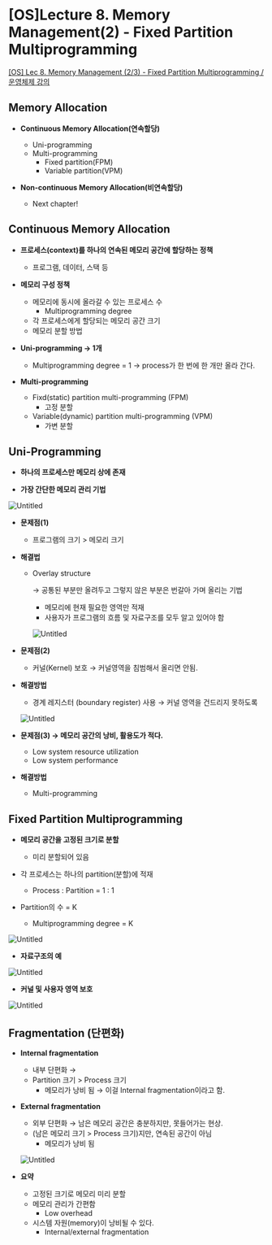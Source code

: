 # [OS]Lecture 8. Memory Management(2) -  Fixed Partition Multiprogramming

[[OS] Lec 8. Memory Management (2/3) - Fixed Partition Multiprogramming / 운영체제 강의](https://www.youtube.com/watch?v=te-GU7NKa5Y&list=PLBrGAFAIyf5rby7QylRc6JxU5lzQ9c4tN&index=25)

## Memory Allocation

- **Continuous Memory Allocation(연속할당)**
    - Uni-programming
    - Multi-programming
        - Fixed partition(FPM)
        - Variable partition(VPM)

- **Non-continuous Memory Allocation(비연속할당)**
    - Next chapter!

## Continuous Memory Allocation

- **프로세스(context)를 하나의 연속된 메모리 공간에 할당하는 정책**
    - 프로그램, 데이터, 스택 등

- **메모리 구성 정책**
    - 메모리에 동시에 올라갈 수 있는 프로세스 수
        - Multiprogramming degree
    - 각 프로세스에게 할당되는 메모리 공간 크기
    - 메모리 분할 방법

- **Uni-programming → 1개**
    - Multiprogramming degree = 1 → process가 한 번에 한 개만 올라 간다.

- **Multi-programming**
    - Fixd(static) partition multi-programming (FPM)
        - 고정 분할
    - Variable(dynamic) partition multi-programming (VPM)
        - 가변 분할

## Uni-Programming

- **하나의 프로세스만 메모리 상에 존재**

- **가장 간단한 메모리 관리 기법**

![Untitled](%5BOS%5DLecture%208%20Memory%20Management(2)%20-%20Fixed%20Partiti%20b81eea54d9b94fa88779f74b9cddbd43/Untitled.png)

- **문제점(1)**
    - 프로그램의 크기 > 메모리 크기

- **해결법**
    - Overlay structure

        → 공통된 부분만 올려두고 그렇지 않은 부분은 번갈아 가며 올리는 기법

        - 메모리에 현재 필요한 영역만 적재
        - 사용자가 프로그램의 흐름 및 자료구조를 모두 알고 있어야 함

        ![Untitled](%5BOS%5DLecture%208%20Memory%20Management(2)%20-%20Fixed%20Partiti%20b81eea54d9b94fa88779f74b9cddbd43/Untitled%201.png)

- **문제점(2)**
    - 커널(Kernel) 보호 → 커널영역을 침범해서 올리면 안됨.

- **해결방법**
    - 경계 레지스터 (boundary register) 사용 → 커널 영역을 건드리지 못하도록

    ![Untitled](%5BOS%5DLecture%208%20Memory%20Management(2)%20-%20Fixed%20Partiti%20b81eea54d9b94fa88779f74b9cddbd43/Untitled%202.png)

- **문제점(3) → 메모리 공간의 낭비, 활용도가 적다.**
    - Low system resource utilization
    - Low system performance

- **해결방법**
    - Multi-programming

## Fixed Partition Multiprogramming

- **메모리 공간을 고정된 크기로 분할**
    - 미리 분할되어 있음

- 각 프로세스는 하나의 partition(분할)에 적재
    - Process : Partition = 1 : 1

- Partition의 수 = K
    - Multiprogramming degree = K

![Untitled](%5BOS%5DLecture%208%20Memory%20Management(2)%20-%20Fixed%20Partiti%20b81eea54d9b94fa88779f74b9cddbd43/Untitled%203.png)

- **자료구조의 예**

![Untitled](%5BOS%5DLecture%208%20Memory%20Management(2)%20-%20Fixed%20Partiti%20b81eea54d9b94fa88779f74b9cddbd43/Untitled%204.png)

- **커널 및 사용자 영역 보호**

![Untitled](%5BOS%5DLecture%208%20Memory%20Management(2)%20-%20Fixed%20Partiti%20b81eea54d9b94fa88779f74b9cddbd43/Untitled%205.png)

## Fragmentation (단편화)

- **Internal fragmentation**
    - 내부 단편화 →
    - Partition 크기 > Process 크기
        - 메모리가 낭비 됨 → 이걸 Internal fragmentation이라고 함.

- **External fragmentation**
    - 외부 단편화 → 남은 메모리 공간은 충분하지만, 못들어가는 현상.
    - (남은 메모리 크기 > Process 크기)지만, 연속된 공간이 아님
        - 메모리가 낭비 됨

    ![Untitled](%5BOS%5DLecture%208%20Memory%20Management(2)%20-%20Fixed%20Partiti%20b81eea54d9b94fa88779f74b9cddbd43/Untitled%206.png)

- **요약**
    - 고정된 크기로 메모리 미리 분할
    - 메모리 관리가 간편함
        - Low overhead
    - 시스템 자원(memory)이 낭비될 수 있다.
        - Internal/external fragmentation